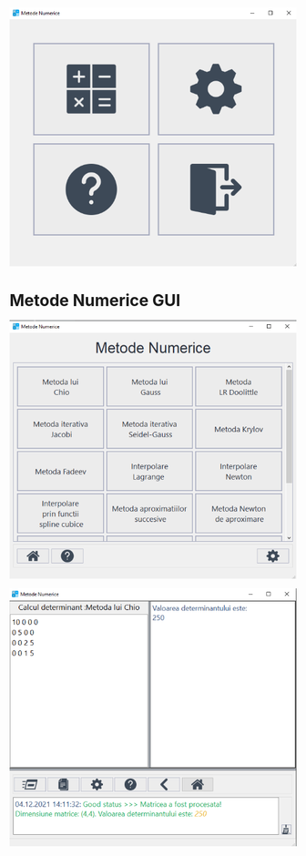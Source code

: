 ![Main View](extra_resources/main_view.png)

# Metode Numerice GUI

![Central View](extra_resources/main_menu.png)

![Calculus](extra_resources/det_calculus.png)

